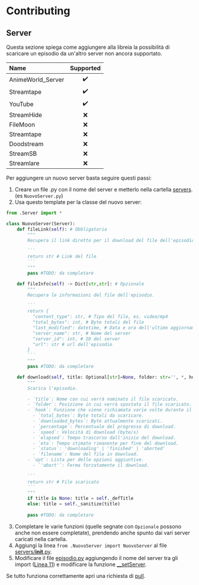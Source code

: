 # Contributing

## Server

Questa sezione spiega come aggiungere alla libreia la possibilità di scaricare un episodio da un'altro server non ancora supportato.

|Name|Supported|
|:---|:-------:|
|AnimeWorld_Server|✔️|
|Streamtape|✔️|
|YouTube|✔️|
|StreamHide|❌|
|FileMoon|❌|
|Streamtape|❌|
|Doodstream|❌|
|StreamSB|❌|
|Streamlare|❌|

Per aggiungere un nuovo server basta seguire questi passi:
1. Creare un file .py con il nome del server e metterlo nella cartella [servers](https://github.com/MainKronos/AnimeWorld-API/tree/master/animeworld/servers). (es `NuovoServer.py`)
2. Usa questo template per la classe del nuovo server: 
```py
from .Server import *

class NuovoServer(Server):
	def fileLink(self): # Obbligatoria
		"""
		Recupera il link diretto per il download del file dell'episodio.

		```
		return str # Link del file
		```
		"""
		pass #TODO: da completare

	def fileInfo(self) -> Dict[str,str]: # Opzionale
		"""
		Recupera le informazioni del file dell'episodio.

		```
		return {
		  "content_type": str, # Tipo del file, es. video/mp4
		  "total_bytes": int, # Byte totali del file
		  "last_modified": datetime, # Data e ora dell'ultimo aggiornamento effettuato all'episodio sul server
		  "server_name": str, # Nome del server
		  "server_id": int, # ID del server
		  "url": str # url dell'episodio
		} 
		```
		"""
		pass #TODO: da completare

	def download(self, title: Optional[str]=None, folder: str='', *, hook: Callable[[Dict], None]=lambda *args:None, opt: List[str]=[]) -> Optional[str]: # Obbligatoria
		"""
		Scarica l'episodio.

		- `title`: Nome con cui verrà nominato il file scaricato.
		- `folder`: Posizione in cui verrà spostato il file scaricato.
		- `hook`: Funzione che viene richiamata varie volte durante il download; la funzione riceve come argomento un dizionario con le seguenti chiavi: 
		  - `total_bytes`: Byte totali da scaricare.
		  - `downloaded_bytes`: Byte attualmente scaricati.
		  - `percentage`: Percentuale del progresso di download.
		  - `speed`: Velocità di download (byte/s)
		  - `elapsed`: Tempo trascorso dall'inizio del download.
		  - `eta`: Tempo stimato rimanente per fine del download.
		  - `status`: 'downloading' | 'finished' | 'aborted'
		  - `filename`: Nome del file in download.
		- `opt`: Lista per delle opzioni aggiuntive.
		  - `'abort'`: Ferma forzatamente il download.
		
		```
		return str # File scaricato
		```
		"""
		if title is None: title = self._defTitle
		else: title = self._sanitize(title)
		
		pass #TODO: da completare
```
3. Completare le varie funzioni (quelle segnate con `Opzionale` possono anche non essere completate), prendendo anche spunto dai vari server caricati nella cartella.
4. Aggiungi la linea `from .NuovoServer import NuovoServer` al file [servers/__init__.py](https://github.com/MainKronos/AnimeWorld-API/tree/master/animeworld/servers/__init__.py).
5. Modificare il file [episodio.py](https://github.com/MainKronos/AnimeWorld-API/tree/master/animeworld/episodio.py) aggiungendo il nome del server tra gli import ([Linea 11](https://github.com/MainKronos/AnimeWorld-API/blob/master/animeworld/episodio.py#L11)) e modificare la funzione [__setServer](https://github.com/MainKronos/AnimeWorld-API/blob/master/animeworld/episodio.py).

Se tutto funziona correttamente apri una richiesta di [pull](https://github.com/MainKronos/AnimeWorld-API/pulls).